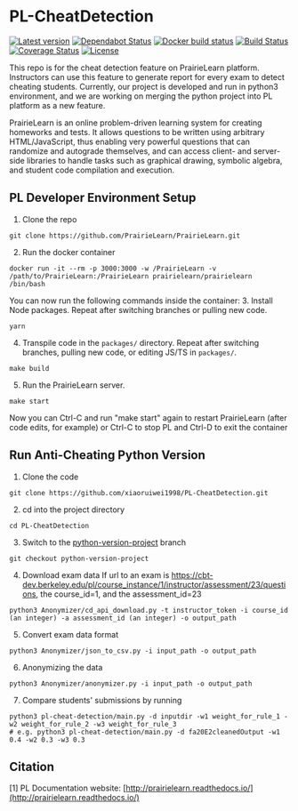 # PL-CheatDetection

[![Latest version](https://img.shields.io/github/tag/PrairieLearn/PrairieLearn.svg?label=version)](https://github.com/PrairieLearn/PrairieLearn/blob/master/ChangeLog.md) [![Dependabot Status](https://api.dependabot.com/badges/status?host=github&repo=PrairieLearn/PrairieLearn)](https://dependabot.com) [![Docker build status](https://img.shields.io/docker/automated/prairielearn/prairielearn.svg)](https://hub.docker.com/r/prairielearn/prairielearn/builds/) [![Build Status](https://img.shields.io/travis/PrairieLearn/PrairieLearn/master.svg)](https://travis-ci.org/PrairieLearn/PrairieLearn) [![Coverage Status](https://coveralls.io/repos/github/PrairieLearn/PrairieLearn/badge.svg?branch=master)](https://coveralls.io/github/PrairieLearn/PrairieLearn?branch=master) [![License](https://img.shields.io/github/license/PrairieLearn/PrairieLearn.svg)](https://github.com/PrairieLearn/PrairieLearn/blob/master/LICENSE)

This repo is for the cheat detection feature on PrairieLearn platform. Instructors can use this feature to generate report for every exam to detect cheating students. Currently, our project is developed and run in python3 environment, and we are working on merging the python project into PL platform as a new feature. 

PrairieLearn is an online problem-driven learning system for creating homeworks and tests. It allows questions to be written using arbitrary HTML/JavaScript, thus enabling very powerful questions that can randomize and autograde themselves, and can access client- and server-side libraries to handle tasks such as graphical drawing, symbolic algebra, and student code compilation and execution.

## PL Developer Environment Setup
1. Clone the repo
```
git clone https://github.com/PrairieLearn/PrairieLearn.git
```
2. Run the docker container
```
docker run -it --rm -p 3000:3000 -w /PrairieLearn -v /path/to/PrairieLearn:/PrairieLearn prairielearn/prairielearn /bin/bash
```
You can now run the following commands inside the container:
3. Install Node packages. Repeat after switching branches or pulling new code.
```
yarn
```
4. Transpile code in the `packages/` directory. Repeat after switching branches, pulling new code, or editing JS/TS in `packages/`.
```
make build
```
5. Run the PrairieLearn server.
```
make start
```
Now you can Ctrl-C and run "make start" again to restart PrairieLearn (after code edits, for example) or Ctrl-C to stop PL and Ctrl-D to exit the container

## Run Anti-Cheating Python Version

1. Clone the code
```
git clone https://github.com/xiaoruiwei1998/PL-CheatDetection.git
```
2. cd into the project directory
```
cd PL-CheatDetection
```
3. Switch to the [python-version-project](https://github.com/xiaoruiwei1998/PL-CheatDetection/tree/python-version-project) branch
```
git checkout python-version-project
```
4. Download exam data
   If url to an exam is https://cbt-dev.berkeley.edu/pl/course_instance/1/instructor/assessment/23/questions, the course_id=1, and the assessment_id=23
```
python3 Anonymizer/cd_api_download.py -t instructor_token -i course_id (an integer) -a assessment_id (an integer) -o output_path
```
5. Convert exam data format
```
python3 Anonymizer/json_to_csv.py -i input_path -o output_path
```
6. Anonymizing the data
```
python3 Anonymizer/anonymizer.py -i input_path -o output_path
```
7. Compare students' submissions by running
```
python3 pl-cheat-detection/main.py -d inputdir -w1 weight_for_rule_1 -w2 weight_for_rule_2 -w3 weight_for_rule_3
# e.g. python3 pl-cheat-detection/main.py -d fa20E2cleanedOutput -w1 0.4 -w2 0.3 -w3 0.3
```

## Citation
[1] PL Documentation website: [http://prairielearn.readthedocs.io/](http://prairielearn.readthedocs.io/)

